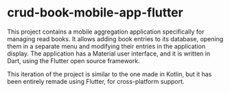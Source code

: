 # crud-book-mobile-app-flutter

This project contains a mobile aggregation application specifically for managing read books. It allows adding book entries to its database, opening them in a separate menu and modifying their entries in the application display. The application has a Material user interface, and it is written in Dart, using the Flutter open source framework.

This iteration of the project is similar to the one made in Kotlin, but it has been entirely remade using Flutter, for cross-platform support.
